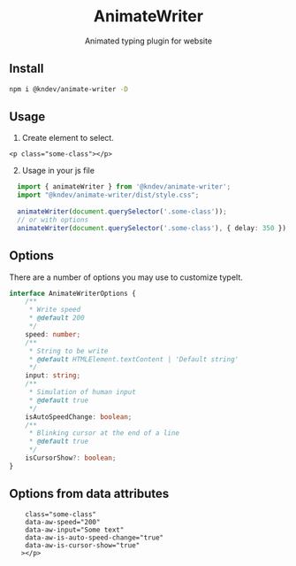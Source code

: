 <h1 align="center">AnimateWriter</h1>

<p align="center">
  Animated typing plugin for website
</p>

## Install

```sh
npm i @kndev/animate-writer -D
```

## Usage

1. Create element to select.

```<p class="some-class"></p>```

2. Usage in your js file

  ```ts
    import { animateWriter } from '@kndev/animate-writer';
    import "@kndev/animate-writer/dist/style.css";
    
    animateWriter(document.querySelector('.some-class'));
    // or with options
    animateWriter(document.querySelector('.some-class'), { delay: 350 });
  ```

## Options

There are a number of options you may use to customize typeIt.
```ts
interface AnimateWriterOptions {
    /**
     * Write speed
     * @default 200
     */
    speed: number;
    /**
     * String to be write
     * @default HTMLElement.textContent | 'Default string'
     */
    input: string;
    /**
     * Simulation of human input
     * @default true
     */
    isAutoSpeedChange: boolean;
    /**
     * Blinking cursor at the end of a line
     * @default true
     */
    isCursorShow?: boolean;
}
```

## Options from data attributes
```<p
    class="some-class"
    data-aw-speed="200"
    data-aw-input="Some text"
    data-aw-is-auto-speed-change="true"
    data-aw-is-cursor-show="true"
   ></p>
 ```